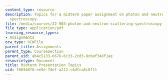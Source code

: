 ```yaml
---
content_type: resource
description: Topics for a midterm paper assignment on photon and neutron scattering
  spectroscopy.
file: /media/courses/22-903-photon-and-neutron-scattering-spectroscopy-and-its-applications-in-condensed-matter-spring-2005/f60348f8ee9e7defa212c4dfca8c8f11_mdtrm_assgnmnt_r.pdf
file_type: application/pdf
learning_resource_types:
- Assignments
ocw_type: OCWFile
parent_title: Assignments
parent_type: CourseSection
parent_uid: ab4c5133-6676-6c33-2cd3-8c0af348f1ae
resourcetype: Document
title: Midterm Presentation Topics
uid: f60348f8-ee9e-7def-a212-c4dfca8c8f11
---
```

